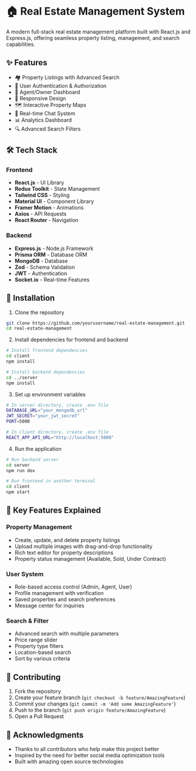 # 🏠 Real Estate Management System

A modern full-stack real estate management platform built with React.js and Express.js, offering seamless property listing, management, and search capabilities.

## ✨ Features

- 🏘️ Property Listings with Advanced Search
- 👤 User Authentication & Authorization
- 💼 Agent/Owner Dashboard
- 📱 Responsive Design
- 🗺️ Interactive Property Maps
- 💬 Real-time Chat System
- 📊 Analytics Dashboard
- 🔍 Advanced Search Filters

## 🛠️ Tech Stack

### Frontend
- **React.js** - UI Library
- **Redux Toolkit** - State Management
- **Tailwind CSS** - Styling
- **Material UI** - Component Library
- **Framer Motion** - Animations
- **Axios** - API Requests
- **React Router** - Navigation

### Backend
- **Express.js** - Node.js Framework
- **Prisma ORM** - Database ORM
- **MongoDB** - Database
- **Zod** - Schema Validation
- **JWT** - Authentication
- **Socket.io** - Real-time Features

## 🚀 Installation

1. Clone the repository
```bash
git clone https://github.com/yourusername/real-estate-management.git
cd real-estate-management
```

2. Install dependencies for frontend and backend
```bash
# Install frontend dependencies
cd client
npm install

# Install backend dependencies
cd ../server
npm install
```

3. Set up environment variables
```bash
# In server directory, create .env file
DATABASE_URL="your_mongodb_url"
JWT_SECRET="your_jwt_secret"
PORT=5000

# In client directory, create .env file
REACT_APP_API_URL="http://localhost:5000"
```

4. Run the application
```bash
# Run backend server
cd server
npm run dev

# Run frontend in another terminal
cd client
npm start
```

## 🌟 Key Features Explained

### Property Management
- Create, update, and delete property listings
- Upload multiple images with drag-and-drop functionality
- Rich text editor for property descriptions
- Property status management (Available, Sold, Under Contract)

### User System
- Role-based access control (Admin, Agent, User)
- Profile management with verification
- Saved properties and search preferences
- Message center for inquiries

### Search & Filter
- Advanced search with multiple parameters
- Price range slider
- Property type filters
- Location-based search
- Sort by various criteria

## 🤝 Contributing

1. Fork the repository
2. Create your feature branch (`git checkout -b feature/AmazingFeature`)
3. Commit your changes (`git commit -m 'Add some AmazingFeature'`)
4. Push to the branch (`git push origin feature/AmazingFeature`)
5. Open a Pull Request

## 🌟 Acknowledgments
- Thanks to all contributors who help make this project better
- Inspired by the need for better social media optimization tools
- Built with amazing open source technologies

